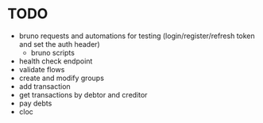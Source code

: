 # TODO

* bruno requests and automations for testing (login/register/refresh token and set the auth header)
  * bruno scripts
* health check endpoint
* validate flows
* create and modify groups
* add transaction
* get transactions by debtor and creditor
* pay debts
* cloc
